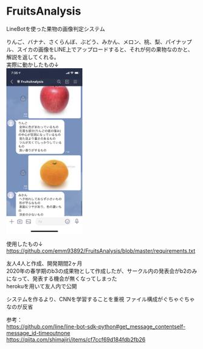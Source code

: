 # FruitsAnalysis

LineBotを使った果物の画像判定システム

りんご、バナナ、さくらんぼ、ぶどう、みかん、メロン、桃、梨、パイナップル、スイカの画像をLINE上でアップロードすると、それが何の果物なのかと、解説を返してくれる。  
実際に動かしたもの↓  
<img src="https://github.com/emm93892/FruitsAnalysis/blob/master/IMG_0792.PNG" width="200">  

使用したもの↓  
https://github.com/emm93892/FruitsAnalysis/blob/master/requirements.txt

友人4人と作成、開発期間2ヶ月  
2020年の春学期のb3の成果物として作成したが、サークル内の発表会がb2のみになって、発表する機会が無くなってしまった  
herokuを用いて友人内で公開

システムを作るより、CNNを学習することを重視
ファイル構成がぐちゃぐちゃなのが反省

参考：  
https://github.com/line/line-bot-sdk-python#get_message_contentself-message_id-timeoutnone  
https://qiita.com/shimajiri/items/cf7ccf69d184fdb2fb26
